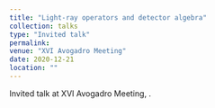 ```yaml
---
title: "Light-ray operators and detector algebra"
collection: talks
type: "Invited talk"
permalink:
venue: "XVI Avogadro Meeting"
date: 2020-12-21
location: ""
---
```


Invited talk at XVI Avogadro Meeting, .
